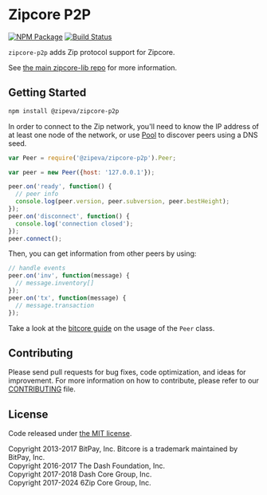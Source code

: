 Zipcore P2P
=======

[![NPM Package](https://img.shields.io/npm/v/@zipeva/zipcore-p2p.svg?style=flat-square)](https://www.npmjs.org/package/@zipeva/zipcore-p2p)
[![Build Status](https://github.com/zipeva/zipcore-p2p/actions/workflows/test_and_release.yml/badge.svg)](https://github.com/zipeva/zipcore-p2p/actions/workflows/test_and_release.yml)

`zipcore-p2p` adds Zip protocol support for Zipcore.

See [the main zipcore-lib repo](https://github.com/zipeva/zipcore-lib) for more information.

## Getting Started

```sh
npm install @zipeva/zipcore-p2p
```
In order to connect to the Zip network, you'll need to know the IP address of at least one node of the network, or use [Pool](/docs/pool.md) to discover peers using a DNS seed.

```javascript
var Peer = require('@zipeva/zipcore-p2p').Peer;

var peer = new Peer({host: '127.0.0.1'});

peer.on('ready', function() {
  // peer info
  console.log(peer.version, peer.subversion, peer.bestHeight);
});
peer.on('disconnect', function() {
  console.log('connection closed');
});
peer.connect();
```

Then, you can get information from other peers by using:

```javascript
// handle events
peer.on('inv', function(message) {
  // message.inventory[]
});
peer.on('tx', function(message) {
  // message.transaction
});
```

Take a look at the [bitcore guide](http://bitcore.io/guide/peer.html) on the usage of the `Peer` class.

## Contributing

Please send pull requests for bug fixes, code optimization, and ideas for improvement. For more information on how to contribute, please refer to our [CONTRIBUTING](https://github.com/zipeva/zipcore-p2p/blob/master/CONTRIBUTING.md) file.

## License

Code released under [the MIT license](https://github.com/zipeva/zipcore/blob/master/LICENSE).

Copyright 2013-2017 BitPay, Inc. Bitcore is a trademark maintained by BitPay, Inc.  
Copyright 2016-2017 The Dash Foundation, Inc.  
Copyright 2017-2018 Dash Core Group, Inc.  
Copyright 2017-2024 6Zip Core Group, Inc.
